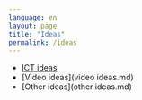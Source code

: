 ```yaml
---
language: en
layout: page
title: "Ideas"
permalink: /ideas
---
```


- [ICT ideas](ict-ideas.md)
- [Video ideas](video ideas.md)
- [Other ideas](other ideas.md)
